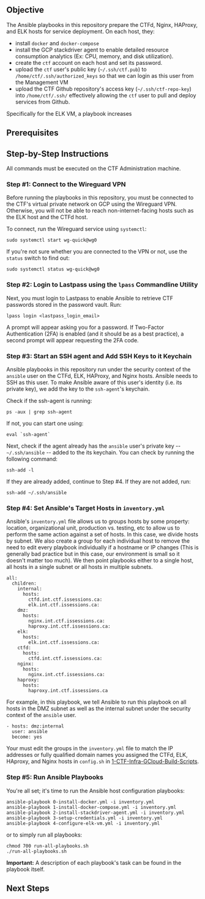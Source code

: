 ## Objective
The Ansible playbooks in this repository prepare the CTFd, Nginx, HAProxy, and ELK hosts for service deployment. On each host, they:
- install `docker` and `docker-compose`
- install the GCP stackdriver agent to enable detailed resource consumption analytics (Ex: CPU, memory, and disk utilization).
- create the `ctf` account on each host and set its password.
- upload the `ctf` user's public key (`~/.ssh/ctf.pub`) to `/home/ctf/.ssh/authorized_keys` so that we can login as this user from the Management VM
- upload the CTF Github repository's access key (`~/.ssh/ctf-repo-key`) into `/home/ctf/.ssh/` effectively allowing the `ctf` user to pull and deploy services from Github.

Specifically for the ELK VM, a playbook increases

## Prerequisites


## Step-by-Step Instructions 

All commands must be executed on the CTF Administration machine.

### Step #1: Connect to the Wireguard VPN

Before running the playbooks in this repository, you must be connected to the CTF's virtual private network on GCP using the Wireguard VPN. Otherwise, you will not be able to reach non-internet-facing hosts such as the ELK host and the CTFd host.  

To connect, run the Wireguard service using `systemctl`:
```
sudo systemctl start wg-quick@wg0
```

If you're not sure whether you are connected to the VPN or not, use the `status` switch to find out:
```
sudo systemctl status wg-quick@wg0
```

### Step #2: Login to Lastpass using the `lpass` Commandline Utility 

Next, you must login to Lastpass to enable Ansible to retrieve CTF passwords stored in the password vault. Run:  

```
lpass login <lastpass_login_email>
```

A prompt will appear asking you for a password. If Two-Factor Authentication (2FA) is enabled (and it should be as a best practice), a second prompt will appear requesting the 2FA code.

### Step #3: Start an SSH agent and Add SSH Keys to it Keychain

Ansible playbooks in this repository run under the security context of the `ansible` user on the CTFd, ELK, HAProxy, and Nginx hosts. Ansible needs to SSH as this user. To make Ansible aware of this user's identity (i.e. its private key), we add the key to the `ssh-agent`'s keychain. 

Check if the ssh-agent is running:
```
ps -aux | grep ssh-agent
```

If not, you can start one using:
```
eval `ssh-agent`
```

Next, check if the agent already has the `ansible` user's private key -- `~/.ssh/ansible` -- added to the its keychain. You can check by running the following command:
```
ssh-add -l
```

If they are already added, continue to Step #4. If they are not added, run:

```
ssh-add ~/.ssh/ansible
```

### Step #4: Set Ansible's Target Hosts in `inventory.yml` 

Ansible's `inventory.yml` file allows us to groups hosts by some property: location, organizational unit, production vs. testing, etc to allow us to perform the same action against a set of hosts. In this case, we divide hosts by subnet. We also create a group for each individual host to remove the need to edit every playbook individually if a hostname or IP changes (This is generally bad practice but in this case, our environment is small so it doesn't matter too much). We then point playbooks either to a single host, all hosts in a single subnet or all hosts in multiple subnets.
```
all:
  children:
    internal:
      hosts:
        ctfd.int.ctf.issessions.ca:
        elk.int.ctf.issessions.ca:
    dmz:
      hosts:
        nginx.int.ctf.issessions.ca:
        haproxy.int.ctf.issessions.ca:
    elk:
      hosts:
        elk.int.ctf.issessions.ca:
    ctfd:
      hosts:
        ctfd.int.ctf.issessions.ca:
    nginx:
      hosts:
        nginx.int.ctf.issessions.ca:
    haproxy:
      hosts:
        haproxy.int.ctf.issessions.ca

```

For example, in this playbook, we tell Ansible to run this playbook on all hosts in the DMZ subnet as well as the internal subnet under the security context of the `ansible` user.
```
- hosts: dmz:internal
  user: ansible
  become: yes
```

Your must edit the groups in the `inventory.yml` file to match the IP addresses or fully qualified domain names you assigned the CTFd, ELK, HAproxy, and Nginx hosts in `config.sh` in [1-CTF-Infra-GCloud-Build-Scripts](https://github.com/abboudl/1-CTF-Infra-GCloud-Build-Scripts/).


### Step #5: Run Ansible Playbooks

You're all set; it's time to run the Ansible host configuration playbooks:

```
ansible-playbook 0-install-docker.yml -i inventory.yml
ansible-playbook 1-install-docker-compose.yml -i inventory.yml
ansible-playbook 2-install-stackdriver-agent.yml -i inventory.yml
ansible-playbook 3-setup-credentials.yml -i inventory.yml
ansible-playbook 4-configure-elk-vm.yml -i inventory.yml
```

or to simply run all playbooks:
```
chmod 700 run-all-playbooks.sh
./run-all-playbooks.sh
```

**Important:** A description of each playbook's task can be found in the playbook itself.


## Next Steps



